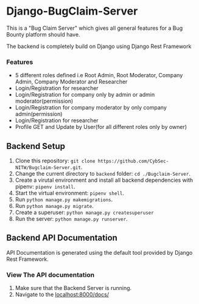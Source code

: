 # Django-BugClaim-Server
This is a "Bug Claim Server" which gives all general features for a Bug Bounty platform should have.

The backend is completely build on Django using Django Rest Framework
### Features
* 5 different roles defined i.e Root Admin, Root Moderator, Company Admin, Company Moderator and Researcher
* Login/Registration for researcher
* Login/Registration for company only by admin or admin moderator(permission)
* Login/Registration for company moderator by only company admin(permission)
* Login/Registration for researcher
* Profile GET and Update by User(for all different roles only by owner)



## Backend Setup
1. Clone this repository: `git clone https://github.com/CybSec-NITW/Bugclaim-Server.git`.
2. Change the current directory to `backend` folder: `cd ./Bugclaim-Server`.
3. Create a virutal environment and install all backend dependencies with pipenv: `pipenv install`.
4. Start the virtual environment: `pipenv shell`.
5. Run `python manage.py makemigrations`.
6. Run `python manage.py migrate`.
7. Create a superuser: `python manage.py createsuperuser`
8. Run the server: `python manage.py runserver`.


## Backend API Documentation
API Documentation is generated using the default tool provided by Django Rest Framework.

### View The API documentation
1. Make sure that the Backend Server is running.
2. Navigate to the [localhost:8000/docs/](localhost:8000/docs/)
